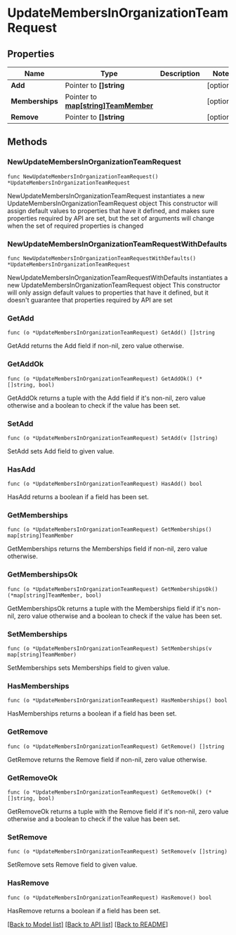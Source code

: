 # UpdateMembersInOrganizationTeamRequest

## Properties

Name | Type | Description | Notes
------------ | ------------- | ------------- | -------------
**Add** | Pointer to **[]string** |  | [optional] 
**Memberships** | Pointer to [**map[string]TeamMember**](TeamMember.md) |  | [optional] 
**Remove** | Pointer to **[]string** |  | [optional] 

## Methods

### NewUpdateMembersInOrganizationTeamRequest

`func NewUpdateMembersInOrganizationTeamRequest() *UpdateMembersInOrganizationTeamRequest`

NewUpdateMembersInOrganizationTeamRequest instantiates a new UpdateMembersInOrganizationTeamRequest object
This constructor will assign default values to properties that have it defined,
and makes sure properties required by API are set, but the set of arguments
will change when the set of required properties is changed

### NewUpdateMembersInOrganizationTeamRequestWithDefaults

`func NewUpdateMembersInOrganizationTeamRequestWithDefaults() *UpdateMembersInOrganizationTeamRequest`

NewUpdateMembersInOrganizationTeamRequestWithDefaults instantiates a new UpdateMembersInOrganizationTeamRequest object
This constructor will only assign default values to properties that have it defined,
but it doesn't guarantee that properties required by API are set

### GetAdd

`func (o *UpdateMembersInOrganizationTeamRequest) GetAdd() []string`

GetAdd returns the Add field if non-nil, zero value otherwise.

### GetAddOk

`func (o *UpdateMembersInOrganizationTeamRequest) GetAddOk() (*[]string, bool)`

GetAddOk returns a tuple with the Add field if it's non-nil, zero value otherwise
and a boolean to check if the value has been set.

### SetAdd

`func (o *UpdateMembersInOrganizationTeamRequest) SetAdd(v []string)`

SetAdd sets Add field to given value.

### HasAdd

`func (o *UpdateMembersInOrganizationTeamRequest) HasAdd() bool`

HasAdd returns a boolean if a field has been set.

### GetMemberships

`func (o *UpdateMembersInOrganizationTeamRequest) GetMemberships() map[string]TeamMember`

GetMemberships returns the Memberships field if non-nil, zero value otherwise.

### GetMembershipsOk

`func (o *UpdateMembersInOrganizationTeamRequest) GetMembershipsOk() (*map[string]TeamMember, bool)`

GetMembershipsOk returns a tuple with the Memberships field if it's non-nil, zero value otherwise
and a boolean to check if the value has been set.

### SetMemberships

`func (o *UpdateMembersInOrganizationTeamRequest) SetMemberships(v map[string]TeamMember)`

SetMemberships sets Memberships field to given value.

### HasMemberships

`func (o *UpdateMembersInOrganizationTeamRequest) HasMemberships() bool`

HasMemberships returns a boolean if a field has been set.

### GetRemove

`func (o *UpdateMembersInOrganizationTeamRequest) GetRemove() []string`

GetRemove returns the Remove field if non-nil, zero value otherwise.

### GetRemoveOk

`func (o *UpdateMembersInOrganizationTeamRequest) GetRemoveOk() (*[]string, bool)`

GetRemoveOk returns a tuple with the Remove field if it's non-nil, zero value otherwise
and a boolean to check if the value has been set.

### SetRemove

`func (o *UpdateMembersInOrganizationTeamRequest) SetRemove(v []string)`

SetRemove sets Remove field to given value.

### HasRemove

`func (o *UpdateMembersInOrganizationTeamRequest) HasRemove() bool`

HasRemove returns a boolean if a field has been set.


[[Back to Model list]](../README.md#documentation-for-models) [[Back to API list]](../README.md#documentation-for-api-endpoints) [[Back to README]](../README.md)


